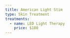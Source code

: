 ```yaml
---
title: American Light Stim
type: Skin Treatment
treatments:
  - name: LED Light Therapy
    price: $180
---
```

